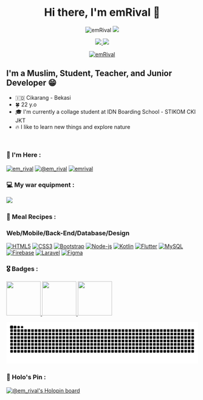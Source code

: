 <h1 align="center">Hi there, I'm emRival 👋</h1>

<p align="center"> <img src="https://komarev.com/ghpvc/?username=emRival&label=Profile%20views&color=0e75b6&style=flat" alt="emRival" /> <a href="https://wakatime.com/@1ae5f7a1-269e-4114-aa66-e711b8b0204d"> <img src="https://wakatime.com/badge/user/1ae5f7a1-269e-4114-aa66-e711b8b0204d.svg"/> </a> </p>



<p align="center"> <a href="https://www.youtube.com/UCdQCvC2fL29rr46vpeOSd7w" </a><img src="https://img.shields.io/youtube/channel/subscribers/UCdQCvC2fL29rr46vpeOSd7w?label=Subscrabers&logo=Youtube&style=for-the-badge" />  <img src="https://img.shields.io/github/followers/emRival?label=Followers&logo=Github&style=for-the-badge" /> </p>
<p align="center"><a href="https://github.com/ryo-ma/github-profile-trophy"><img src="https://github-profile-trophy.vercel.app/?username=emRival&row=1&no-frame=true" alt="emRival" /></a></p>

## I'm a Muslim, Student, Teacher, and Junior Developer 😁

- 🇮🇩 Cikarang - Bekasi
- 🍀 22 y.o
- 🎓 I'm currently a collage student at IDN Boarding School - STIKOM CKI JKT
- 🔥 I like to learn new things and explore nature

<br>

### 🙌 I'm Here :
<p align="left">
<a href="https://instagram.com/em_rival" target="blank"><img align="center" src="https://raw.githubusercontent.com/rahuldkjain/github-profile-readme-generator/master/src/images/icons/Social/instagram.svg" alt="em_rival" height="30" width="40" /></a>
<a href="https://medium.com/@em_rival" target="blank"><img align="center" src="https://raw.githubusercontent.com/rahuldkjain/github-profile-readme-generator/master/src/images/icons/Social/medium.svg" alt="@em_rival" height="30" width="40" /></a>
<a href="https://dev.to/emrival" target="blank"><img align="center" src="https://cdn.jsdelivr.net/npm/simple-icons@3.0.1/icons/dev-dot-to.svg" alt="emrival" height="30" width="40" /></a>
</p>

### 💻  My war equipment :
<img width="170px"  src="https://img.shields.io/badge/Apple-MacBook_Pro_M1_2020-2?label=Apple&logo=Apple&style=for-the-badge" />

### 🍳 Meal Recipes :

<p align="left">
<h3>Web/Mobile/Back-End/Database/Design</h3>
<a href="https://developer.mozilla.org/en-US/docs/Glossary/HTML5" target="_blank" rel="noreferrer"><img src="https://raw.githubusercontent.com/danielcranney/readme-generator/main/public/icons/skills/html5-colored.svg" width="36" height="36" alt="HTML5" /></a>
<a href="https://www.w3.org/TR/CSS/#css" target="_blank" rel="noreferrer"><img src="https://raw.githubusercontent.com/danielcranney/readme-generator/main/public/icons/skills/css3-colored.svg" width="36" height="36" alt="CSS3" /></a>
<a href="https://getbootstrap.com/" target="_blank" rel="noreferrer"><img src="https://raw.githubusercontent.com/danielcranney/readme-generator/main/public/icons/skills/bootstrap-colored.svg" width="36" height="36" alt="Bootstrap" /></a>
<a href="https://node.com/" target="_blank" rel="noreferrer"><img src="https://raw.githubusercontent.com/danielcranney/readme-generator/main/public/icons/skills/nodejs-colored.svg" width="36" height="36" alt="Node-js" /></a>
<a href="https://kotlinlang.org/" target="_blank" rel="noreferrer"><img src="https://raw.githubusercontent.com/danielcranney/readme-generator/main/public/icons/skills/kotlin-colored.svg" width="36" height="36" alt="Kotlin" /></a>
<a href="https://flutter.dev/" target="_blank" rel="noreferrer"><img src="https://raw.githubusercontent.com/danielcranney/readme-generator/main/public/icons/skills/flutter-colored.svg" width="36" height="36" alt="Flutter" /></a>
<a href="https://www.mysql.com/" target="_blank" rel="noreferrer"><img src="https://raw.githubusercontent.com/danielcranney/readme-generator/main/public/icons/skills/mysql-colored.svg" width="36" height="36" alt="MySQL" /></a>
<a href="https://firebase.google.com/" target="_blank" rel="noreferrer"><img src="https://raw.githubusercontent.com/danielcranney/readme-generator/main/public/icons/skills/firebase-colored.svg" width="36" height="36" alt="Firebase" /></a>
<a href="https://laravel.com/" target="_blank" rel="noreferrer"><img src="https://raw.githubusercontent.com/danielcranney/readme-generator/main/public/icons/skills/laravel-colored.svg" width="36" height="36" alt="Laravel" /></a>
<a href="https://www.figma.com/" target="_blank" rel="noreferrer"><img src="https://raw.githubusercontent.com/danielcranney/readme-generator/main/public/icons/skills/figma-colored.svg" width="36" height="36" alt="Figma" /></a>
</p>

### 🎖️ Badges :

<div>
  <a href="https://www.cloudskillsboost.google/public_profiles/8d99796b-c140-4242-b585-2eb8ac63bc06" target="_blank">
      <img src="https://templates.images.credential.net/16590187933301617801540872729153.png" width="90" height="90" />
  </a>
  <a href="https://www.credly.com/earner/earned/badge/57bc9569-8a74-4a75-b1e7-c0f472d62fa3" target="_blank">
      <img src="https://images.credly.com/images/ae2f5bae-b110-4ea1-8e26-77cf5f76c81e/GCC_badge_IT_Support_1000x1000.png" width="90" height="90" />
  </a>
  <a href="https://dev.to/emrival" target="_blank">
      <img src="https://dev-to-uploads.s3.amazonaws.com/uploads/badge/badge_image/131/hacktoberfest-2021-badge.png" width="90" height="90" />
  </a>
</div>

![snake gif](https://github.com/emRival/emRival/blob/output/github-contribution-grid-snake-dark.svg)

### 🦖 Holo's Pin :

[![@em_rival's Holopin board](https://holopin.me/em_rival)](https://holopin.io/@em_rival)


